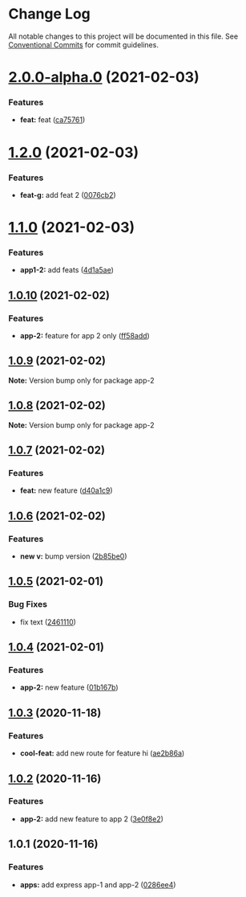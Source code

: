 # Change Log

All notable changes to this project will be documented in this file.
See [Conventional Commits](https://conventionalcommits.org) for commit guidelines.

# [2.0.0-alpha.0](https://github.com/comoser/lerna-yarn-demo/compare/app-2@1.2.0...app-2@2.0.0-alpha.0) (2021-02-03)


### Features

* **feat:** feat ([ca75761](https://github.com/comoser/lerna-yarn-demo/commit/ca7576173e2059832ee8dac26bb0638ce4cd643e))





# [1.2.0](https://github.com/comoser/lerna-yarn-demo/compare/app-2@1.1.0...app-2@1.2.0) (2021-02-03)


### Features

* **feat-g:** add feat 2 ([0076cb2](https://github.com/comoser/lerna-yarn-demo/commit/0076cb26eb0de91eab2165f6cb4c14851f6b2500))





# [1.1.0](https://github.com/comoser/lerna-yarn-demo/compare/app-2@1.0.10...app-2@1.1.0) (2021-02-03)


### Features

* **app1-2:** add feats ([4d1a5ae](https://github.com/comoser/lerna-yarn-demo/commit/4d1a5ae4b323c72a65a946e7e80d3c908088516f))





## [1.0.10](https://github.com/comoser/lerna-yarn-demo/compare/app-2@1.0.9...app-2@1.0.10) (2021-02-02)


### Features

* **app-2:** feature for app 2 only ([ff58add](https://github.com/comoser/lerna-yarn-demo/commit/ff58add6e95ff8d52ded4a16d02460d35370027a))





## [1.0.9](https://github.com/comoser/lerna-yarn-demo/compare/app-2@1.0.8...app-2@1.0.9) (2021-02-02)

**Note:** Version bump only for package app-2





## [1.0.8](https://github.com/comoser/lerna-yarn-demo/compare/app-2@1.0.7...app-2@1.0.8) (2021-02-02)

**Note:** Version bump only for package app-2





## [1.0.7](https://github.com/comoser/lerna-yarn-demo/compare/app-2@1.0.6...app-2@1.0.7) (2021-02-02)


### Features

* **feat:** new feature ([d40a1c9](https://github.com/comoser/lerna-yarn-demo/commit/d40a1c93ff0c943e191827c15e03bba697dd317a))





## [1.0.6](https://github.com/comoser/lerna-yarn-demo/compare/app-2@1.0.5...app-2@1.0.6) (2021-02-02)


### Features

* **new v:** bump version ([2b85be0](https://github.com/comoser/lerna-yarn-demo/commit/2b85be0c0a9bf7904ba6c5a0bccf8bff8d416683))





## [1.0.5](https://github.com/comoser/lerna-yarn-demo/compare/app-2@1.0.4...app-2@1.0.5) (2021-02-01)


### Bug Fixes

* fix text ([2461110](https://github.com/comoser/lerna-yarn-demo/commit/2461110554fdfd1a2a1b10b0fde58dcd336421f2))





## [1.0.4](https://github.com/comoser/lerna-yarn-demo/compare/app-2@1.0.3...app-2@1.0.4) (2021-02-01)


### Features

* **app-2:** new feature ([01b167b](https://github.com/comoser/lerna-yarn-demo/commit/01b167b84750b6b74c14efb19d2d58ee71b471ca))





## [1.0.3](https://github.com/comoser/lerna-yarn-demo/compare/app-2@1.0.2...app-2@1.0.3) (2020-11-18)


### Features

* **cool-feat:** add new route for feature hi ([ae2b86a](https://github.com/comoser/lerna-yarn-demo/commit/ae2b86ad4298875cc463319dcdf8e336533b37bb))





## [1.0.2](https://github.com/comoser/lerna-yarn-demo/compare/app-2@1.0.1...app-2@1.0.2) (2020-11-16)


### Features

* **app-2:** add new feature to app 2 ([3e0f8e2](https://github.com/comoser/lerna-yarn-demo/commit/3e0f8e2a06f7d9c5521739d436586708cf944f8e))





## 1.0.1 (2020-11-16)


### Features

* **apps:** add express app-1 and app-2 ([0286ee4](https://github.com/comoser/lerna-yarn-demo/commit/0286ee48fd8d0f54156a2acff8d6ed98cb5658a6))
